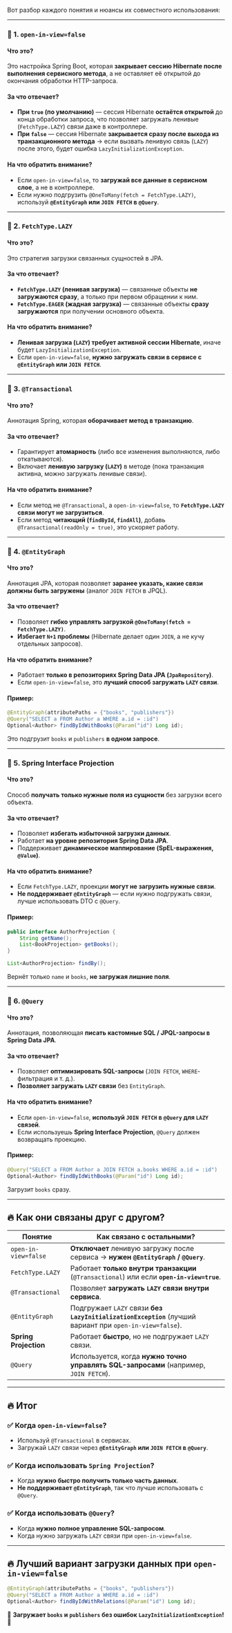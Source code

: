 Вот разбор каждого понятия и нюансы их совместного использования:  

---

### **📌 1. `open-in-view=false`**  
#### **Что это?**  
Это настройка Spring Boot, которая **закрывает сессию Hibernate после выполнения сервисного метода**, а не оставляет её открытой до окончания обработки HTTP-запроса.  

#### **За что отвечает?**  
- **При `true` (по умолчанию)** — сессия Hibernate **остаётся открытой** до конца обработки запроса, что позволяет загружать ленивые (`FetchType.LAZY`) связи даже в контроллере.  
- **При `false`** — сессия Hibernate **закрывается сразу после выхода из транзакционного метода** → если вызвать ленивую связь (`LAZY`) после этого, будет ошибка `LazyInitializationException`.

#### **На что обратить внимание?**  
- Если `open-in-view=false`, то **загружай все данные в сервисном слое**, а не в контроллере.  
- Если нужно подгрузить `@OneToMany(fetch = FetchType.LAZY)`, используй **`@EntityGraph` или `JOIN FETCH` в `@Query`**.  

---

### **📌 2. `FetchType.LAZY`**  
#### **Что это?**  
Это стратегия загрузки связанных сущностей в JPA.  

#### **За что отвечает?**  
- **`FetchType.LAZY` (ленивая загрузка)** — связанные объекты **не загружаются сразу**, а только при первом обращении к ним.  
- **`FetchType.EAGER` (жадная загрузка)** — связанные объекты **сразу загружаются** при получении основного объекта.  

#### **На что обратить внимание?**  
- **Ленивая загрузка (`LAZY`) требует активной сессии Hibernate**, иначе будет `LazyInitializationException`.  
- Если `open-in-view=false`, **нужно загружать связи в сервисе с `@EntityGraph` или `JOIN FETCH`**.  

---

### **📌 3. `@Transactional`**  
#### **Что это?**  
Аннотация Spring, которая **оборачивает метод в транзакцию**.  

#### **За что отвечает?**  
- Гарантирует **атомарность** (либо все изменения выполняются, либо откатываются).  
- Включает **ленивую загрузку (`LAZY`)** в методе (пока транзакция активна, можно загружать ленивые связи).  

#### **На что обратить внимание?**  
- Если метод не `@Transactional`, а `open-in-view=false`, то **`FetchType.LAZY` связи могут не загрузиться**.  
- Если метод **читающий (`findById`, `findAll`)**, добавь `@Transactional(readOnly = true)`, это ускоряет работу.  

---

### **📌 4. `@EntityGraph`**  
#### **Что это?**  
Аннотация JPA, которая позволяет **заранее указать, какие связи должны быть загружены** (аналог `JOIN FETCH` в JPQL).  

#### **За что отвечает?**  
- Позволяет **гибко управлять загрузкой `@OneToMany(fetch = FetchType.LAZY)`**.  
- **Избегает `N+1` проблемы** (Hibernate делает один `JOIN`, а не кучу отдельных запросов).  

#### **На что обратить внимание?**  
- Работает **только в репозиториях Spring Data JPA (`JpaRepository`)**.  
- Если `open-in-view=false`, это **лучший способ загружать `LAZY` связи**.  

#### **Пример:**  
```java
@EntityGraph(attributePaths = {"books", "publishers"})
@Query("SELECT a FROM Author a WHERE a.id = :id")
Optional<Author> findByIdWithBooks(@Param("id") Long id);
```
Это подгрузит `books` и `publishers` **в одном запросе**.

---

### **📌 5. Spring Interface Projection**  
#### **Что это?**  
Способ **получать только нужные поля из сущности** без загрузки всего объекта.  

#### **За что отвечает?**  
- Позволяет **избегать избыточной загрузки данных**.  
- Работает **на уровне репозитория Spring Data JPA**.  
- Поддерживает **динамическое маппирование (SpEL-выражения, `@Value`)**.  

#### **На что обратить внимание?**  
- Если `FetchType.LAZY`, проекции **могут не загрузить нужные связи**.  
- **Не поддерживает `@EntityGraph`** — если нужно подгружать связи, лучше использовать DTO с `@Query`.  

#### **Пример:**  
```java
public interface AuthorProjection {
    String getName();
    List<BookProjection> getBooks();
}
```
```java
List<AuthorProjection> findBy();
```
Вернёт только `name` и `books`, **не загружая лишние поля**.

---

### **📌 6. `@Query`**  
#### **Что это?**  
Аннотация, позволяющая **писать кастомные SQL / JPQL-запросы в Spring Data JPA**.  

#### **За что отвечает?**  
- Позволяет **оптимизировать SQL-запросы** (`JOIN FETCH`, `WHERE`-фильтрация и т. д.).  
- **Позволяет загружать `LAZY` связи** без `EntityGraph`.  

#### **На что обратить внимание?**  
- Если `open-in-view=false`, **используй `JOIN FETCH` в `@Query` для `LAZY` связей**.  
- Если используешь **Spring Interface Projection**, `@Query` должен возвращать проекцию.  

#### **Пример:**  
```java
@Query("SELECT a FROM Author a JOIN FETCH a.books WHERE a.id = :id")
Optional<Author> findByIdWithBooks(@Param("id") Long id);
```
Загрузит `books` сразу.

---

## **🔥 Как они связаны друг с другом?**
| **Понятие**            | **Как связано с остальными?**  |  
|------------------------|--------------------------------|  
| `open-in-view=false`  | **Отключает** ленивую загрузку после сервиса → **нужен `@EntityGraph` / `@Query`**. |  
| `FetchType.LAZY`      | Работает **только внутри транзакции** (`@Transactional`) или если **`open-in-view=true`**. |  
| `@Transactional`      | Позволяет **загружать `LAZY` связи внутри сервиса**. |  
| `@EntityGraph`       | Подгружает `LAZY` связи **без `LazyInitializationException`** (лучший вариант при `open-in-view=false`). |  
| **Spring Projection** | Работает **быстро**, но не подгружает `LAZY` связи. |  
| `@Query`             | Используется, когда **нужно точно управлять SQL-запросами** (например, `JOIN FETCH`). |

---

## **🔥 Итог**
### ✅ **Когда `open-in-view=false`?**
- Используй `@Transactional` в сервисах.  
- Загружай `LAZY` связи через **`@EntityGraph` или `JOIN FETCH` в `@Query`**.  

### ✅ **Когда использовать `Spring Projection`?**
- Когда **нужно быстро получить только часть данных**.  
- **Не поддерживает `@EntityGraph`**, так что лучше использовать с `@Query`.  

### ✅ **Когда использовать `@Query`?**
- Когда **нужно полное управление SQL-запросом**.  
- Когда нужно загружать `LAZY` связи при `open-in-view=false`.  

---
## **🔥 Лучший вариант загрузки данных при `open-in-view=false`**
```java
@EntityGraph(attributePaths = {"books", "publishers"})
@Query("SELECT a FROM Author a WHERE a.id = :id")
Optional<Author> findByIdWithRelations(@Param("id") Long id);
```
📌 **Загружает `books` и `publishers` без ошибок `LazyInitializationException`!** 🚀

